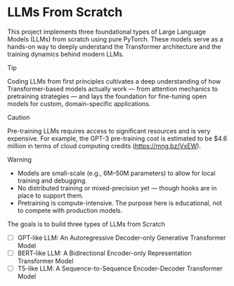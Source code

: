# LLMs From Scratch
This project implements three foundational types of Large Language Models (LLMs) from scratch using pure PyTorch. These models serve as a hands-on way to deeply understand the Transformer architecture and the training dynamics behind modern LLMs.

> [!TIP]
> Coding LLMs from first principles cultivates a deep understanding of how Transformer-based models actually work — from attention mechanics to pretraining strategies — and lays the foundation for fine-tuning open models for custom, domain-specific applications.

> [!CAUTION]
> Pre-training LLMs requires access to significant resources and is very expensive. For example, the GPT-3 pre-training cost is estimated to be $4.6 million in terms of cloud computing credits (https://mng.bz/VxEW).

> [!WARNING]
> - Models are small-scale (e.g., 6M–50M parameters) to allow for local training and debugging.
> - No distributed training or mixed-precision yet — though hooks are in place to support them.
> - Pretraining is compute-intensive. The purpose here is educational, not to compete with production models. 

The goals is to build three types of LLMs from Scratch

- [ ] GPT-like LLM: An Autoregressive Decoder-only Generative Transformer Model
- [ ] BERT-like LLM: A Bidirectional Encoder-only Representation Transformer Model
- [ ] T5-like LLM: A Sequence-to-Sequence Encoder-Decoder Transformer Model
